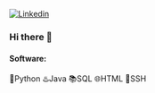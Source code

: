 [![Linkedin](https://img.shields.io/badge/-LinkedIn-blue?style=flat&logo=Linkedin&logoColor=white&link=https://linkedin.com/in/brennankbrown/)](https://www.linkedin.com/in/edvin-simenstad/)

### Hi there 👋

<!--
**EdvinSim/EdvinSim** is a ✨ _special_ ✨ repository because its `README.md` (this file) appears on your GitHub profile.
-->

#### Software:
🐍Python
♨️Java
📚SQL
🌐HTML
🐚SSH
